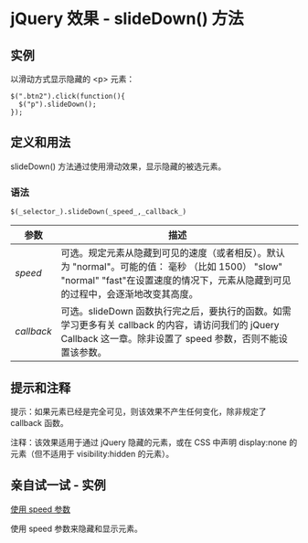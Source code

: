 # jQuery 效果 - slideDown() 方法



## 实例

以滑动方式显示隐藏的 &lt;p&gt; 元素：

```
$(".btn2").click(function(){
  $("p").slideDown();
});

```

## 定义和用法

slideDown() 方法通过使用滑动效果，显示隐藏的被选元素。

### 语法

```
$(_selector_).slideDown(_speed_,_callback_)
```

| 参数 | 描述 |
| --- | --- |
| _speed_ | 可选。规定元素从隐藏到可见的速度（或者相反）。默认为 "normal"。可能的值：   毫秒 （比如 1500）   "slow"   "normal"   "fast"在设置速度的情况下，元素从隐藏到可见的过程中，会逐渐地改变其高度。 |
| _callback_ | 可选。slideDown 函数执行完之后，要执行的函数。如需学习更多有关 callback 的内容，请访问我们的 jQuery Callback 这一章。除非设置了 speed 参数，否则不能设置该参数。 |

## 提示和注释

提示：如果元素已经是完全可见，则该效果不产生任何变化，除非规定了 callback 函数。

注释：该效果适用于通过 jQuery 隐藏的元素，或在 CSS 中声明 display:none 的元素（但不适用于 visibility:hidden 的元素）。

## 亲自试一试 - 实例

[使用 speed 参数](/tiy/t.asp?f=jquery_effect_slideup_slidedown_speed)

使用 speed 参数来隐藏和显示元素。
